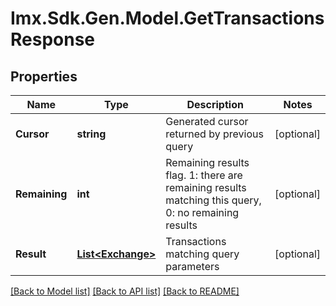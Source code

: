 # Imx.Sdk.Gen.Model.GetTransactionsResponse

## Properties

Name | Type | Description | Notes
------------ | ------------- | ------------- | -------------
**Cursor** | **string** | Generated cursor returned by previous query | [optional] 
**Remaining** | **int** | Remaining results flag. 1: there are remaining results matching this query, 0: no remaining results | [optional] 
**Result** | [**List&lt;Exchange&gt;**](Exchange.md) | Transactions matching query parameters | [optional] 

[[Back to Model list]](../README.md#documentation-for-models) [[Back to API list]](../README.md#documentation-for-api-endpoints) [[Back to README]](../README.md)

